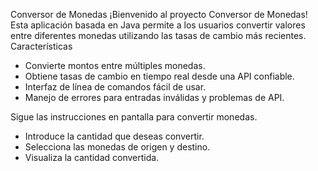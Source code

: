 Conversor de Monedas
  ¡Bienvenido al proyecto Conversor de Monedas! Esta aplicación basada en Java permite a los usuarios convertir valores entre diferentes monedas utilizando las tasas de cambio más recientes.
  Características
  
  - Convierte montos entre múltiples monedas.
  - Obtiene tasas de cambio en tiempo real desde una API confiable.
  - Interfaz de línea de comandos fácil de usar.
  - Manejo de errores para entradas inválidas y problemas de API.
  
  Sigue las instrucciones en pantalla para convertir monedas.
  
  - Introduce la cantidad que deseas convertir.
  - Selecciona las monedas de origen y destino.
  - Visualiza la cantidad convertida.
    
